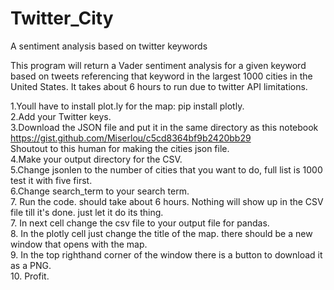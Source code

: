 # Twitter_City
A sentiment analysis based on twitter keywords

This program will return a Vader sentiment analysis for a given keyword based on tweets 
referencing that keyword in the largest 1000 cities in the United States. 
It takes about 6 hours to run due to twitter API limitations. 


 1.Youll have to install plot.ly for the map: pip install plotly.  
 2.Add your Twitter keys.  
 3.Download the JSON file and put it in the same directory as this notebook https://gist.github.com/Miserlou/c5cd8364bf9b2420bb29     
    Shoutout to this human for making the cities json file.  
 4.Make your output directory for the CSV.  
 5.Change jsonlen to the number of cities that you want to do, full list is 1000 test it with five first.  
 6.Change search_term to your search term.  
 7. Run the code. should take about 6 hours. Nothing will show up in the CSV file till it's done. just let it do its thing.  
 7. In next cell change the csv file to your output file for pandas.  
 8. In the plotly cell just change the title of the map. there should be a new window that opens with the map.   
 9. In the top righthand corner of the window there is a button to download it as a PNG.   
 10. Profit.  
